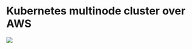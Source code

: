 # Kubernetes multinode cluster over AWS

![](https://img.shields.io/badge/%E2%9A%99%EF%B8%8FAnsible-2.10.3-blue)
